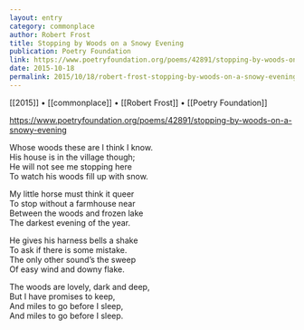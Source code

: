 ```yaml
---
layout: entry
category: commonplace
author: Robert Frost
title: Stopping by Woods on a Snowy Evening
publication: Poetry Foundation
link: https://www.poetryfoundation.org/poems/42891/stopping-by-woods-on-a-snowy-evening
date: 2015-10-18
permalink: 2015/10/18/robert-frost-stopping-by-woods-on-a-snowy-evening
---
```


[[2015]] • [[commonplace]] • [[Robert Frost]] • [[Poetry Foundation]]

https://www.poetryfoundation.org/poems/42891/stopping-by-woods-on-a-snowy-evening

Whose woods these are I think I know.   
<br>His house is in the village though;   
<br>He will not see me stopping here   
<br>To watch his woods fill up with snow.   

My little horse must think it queer   
<br>To stop without a farmhouse near   
<br>Between the woods and frozen lake   
<br>The darkest evening of the year.   

He gives his harness bells a shake   
<br>To ask if there is some mistake.   
<br>The only other sound’s the sweep   
<br>Of easy wind and downy flake.   

The woods are lovely, dark and deep,   
<br>But I have promises to keep,   
<br>And miles to go before I sleep,   
<br>And miles to go before I sleep.
